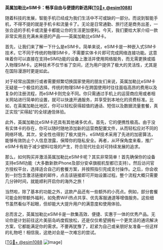 **英属加勒比eSIM卡：畅享自由与便捷的新选择[[TG💪+ @esim1088](https://t.me/s/esim1088)]**

随着科技的发展，智能手机已经成为我们生活中不可或缺的一部分。而说到智能手机，不得不提的就是手机卡和流量卡了。无论是日常通勤、旅行还是商务出差，一张合适的手机卡或流量卡都能让你的生活更加便利。今天，我们要给大家介绍一款非常实用且充满未来感的产品——英属加勒比eSIM卡。

首先，让我们来了解一下什么是eSIM卡。简单来说，eSIM卡是一种嵌入式SIM卡技术，它不同于传统的物理SIM卡，不需要实体卡片即可完成网络连接功能。这意味着你可以直接在支持eSIM功能的设备上激活并使用网络服务，而无需更换或插入物理SIM卡。这种技术不仅节省了空间，还为用户提供了极大的灵活性，尤其是在国际漫游时更是如此。

对于经常出国旅行或者需要频繁切换国家使用的朋友们来说，英属加勒比eSIM卡无疑是一个极佳的选择。传统的物理SIM卡在跨国使用时往往面临高昂的费用以及复杂的注册流程，而eSIM卡则完全不同。你只需通过手机上的运营商应用或者相关网站进行简单的设置，就可以快速开通服务，并享受到本地化的资费标准。比如，在英属加勒比地区，你可以轻松获得超值的通话、短信以及数据流量套餐，真正实现“买得起”的全球通信体验。

此外，英属加勒比eSIM卡还具有其他诸多优点。首先，它的便携性极高。由于没有实体卡的存在，你可以随时随地添加新的运营商配置文件，从而轻松应对不同的网络环境。其次，安全性也得到了极大提升。eSIM技术采用了先进的加密算法，能够有效防止个人信息泄露，保障你的隐私安全。再者，从环保角度来看，推广eSIM卡有助于减少塑料垃圾的产生，符合现代社会对可持续发展的追求。

那么，如何购买并激活英属加勒比eSIM卡呢？其实非常简单！首先确保你的设备支持eSIM功能（大多数新款iPhone及部分安卓旗舰机型都已支持）。然后访问官方授权平台，选择适合自己的套餐方案，并按照指引完成支付操作。之后，你会收到一封包含激活链接的邮件，点击该链接即可开始设置过程。整个流程大概只需要几分钟时间，就能顺利开启你的海外之旅！

当然啦，除了基本的功能之外，这款产品还有一些额外的小亮点。例如，部分套餐可能会附带额外福利，如免费WiFi热点共享、优先客服通道等增值服务。这些细节虽然看似不起眼，但却能大大提升用户的满意度和使用体验。

总而言之，英属加勒比eSIM卡是一款集高效、便捷、实惠于一体的优秀产品。无论你是计划前往这片美丽岛屿度假放松，还是仅仅希望拥有一个更灵活的通讯解决方案，它都能满足你的需求。不要再犹豫了，赶紧为自己或亲朋好友准备一份这样的礼物吧！相信我，这绝对会是一次难忘的尝试。

[[TG💪+ @esim1088](https://t.me/s/esim1088) ![Image](https://i.postimg.cc/4NQfJmqS/Snipaste-2025-05-13-00-14-12.png)]